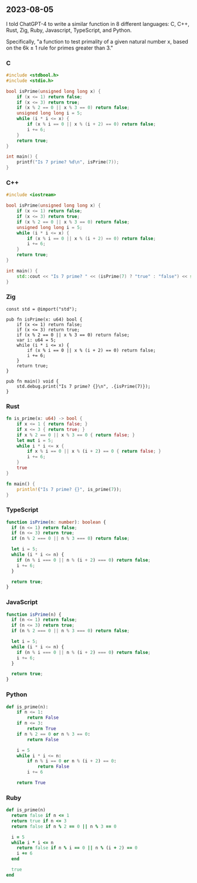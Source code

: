 ## 2023-08-05

I told ChatGPT-4 to write a similar function in 8 different languages: C, C++, Rust, Zig, Ruby, Javascript, TypeScript, and Python.

Specifically, "a function to test primality of a given natural number x, based on the 6k ± 1 rule for primes greater than 3."

### **C**
```C
#include <stdbool.h>
#include <stdio.h>

bool isPrime(unsigned long long x) {
    if (x <= 1) return false;
    if (x <= 3) return true;
    if (x % 2 == 0 || x % 3 == 0) return false;
    unsigned long long i = 5;
    while (i * i <= x) {
        if (x % i == 0 || x % (i + 2) == 0) return false;
        i += 6;
    }
    return true;
}

int main() {
    printf("Is 7 prime? %d\n", isPrime(7));
}
```

### **C++**
```C++
#include <iostream>

bool isPrime(unsigned long long x) {
    if (x <= 1) return false;
    if (x <= 3) return true;
    if (x % 2 == 0 || x % 3 == 0) return false;
    unsigned long long i = 5;
    while (i * i <= x) {
        if (x % i == 0 || x % (i + 2) == 0) return false;
        i += 6;
    }
    return true;
}

int main() {
    std::cout << "Is 7 prime? " << (isPrime(7) ? "true" : "false") << std::endl;
}

``` 

### **Zig**
```Zig
const std = @import("std");

pub fn isPrime(x: u64) bool {
    if (x <= 1) return false;
    if (x <= 3) return true;
    if (x % 2 == 0 || x % 3 == 0) return false;
    var i: u64 = 5;
    while (i * i <= x) {
        if (x % i == 0 || x % (i + 2) == 0) return false;
        i += 6;
    }
    return true;
}

pub fn main() void {
    std.debug.print("Is 7 prime? {}\n", .{isPrime(7)});
}

```

### **Rust**
```Rust
fn is_prime(x: u64) -> bool {
    if x <= 1 { return false; }
    if x <= 3 { return true; }
    if x % 2 == 0 || x % 3 == 0 { return false; }
    let mut i = 5;
    while i * i <= x {
        if x % i == 0 || x % (i + 2) == 0 { return false; }
        i += 6;
    }
    true
}

fn main() {
    println!("Is 7 prime? {}", is_prime(7));
}
```

### **TypeScript**
```TypeScript
function isPrime(n: number): boolean {
  if (n <= 1) return false;
  if (n <= 3) return true;
  if (n % 2 === 0 || n % 3 === 0) return false;

  let i = 5;
  while (i * i <= n) {
    if (n % i === 0 || n % (i + 2) === 0) return false;
    i += 6;
  }

  return true;
}
```

### **JavaScript**
```JavaScript
function isPrime(n) {
  if (n <= 1) return false;
  if (n <= 3) return true;
  if (n % 2 === 0 || n % 3 === 0) return false;

  let i = 5;
  while (i * i <= n) {
    if (n % i === 0 || n % (i + 2) === 0) return false;
    i += 6;
  }

  return true;
}

```

### **Python**
```Python
def is_prime(n):
    if n <= 1:
        return False
    if n <= 3:
        return True
    if n % 2 == 0 or n % 3 == 0:
        return False

    i = 5
    while i * i <= n:
        if n % i == 0 or n % (i + 2) == 0:
            return False
        i += 6

    return True

```

### **Ruby**
```Ruby
def is_prime(n)
  return false if n <= 1
  return true if n <= 3
  return false if n % 2 == 0 || n % 3 == 0

  i = 5
  while i * i <= n
    return false if n % i == 0 || n % (i + 2) == 0
    i += 6
  end

  true
end

```